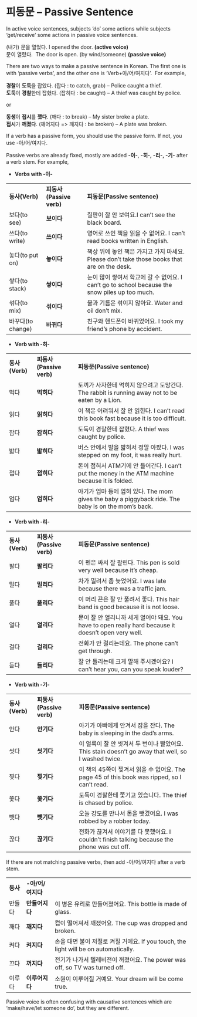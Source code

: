 # 피동문 – Passive Sentence

In active voice sentences, subjects ‘do’ some actions while subjects ‘get/receive’ some actions in passive voice sentences.

(내가) 문을 열었다. I opened the door. **(active voice)**  
문이 열렸다.  The door is open. (by wind/someone) **(passive voice)**

There are two ways to make a passive sentence in Korean. The first one is with ‘passive verbs’, and the other one is ‘Verb+아/어/여지다’.  For example,

**경찰**이 **도둑**을 잡았다. (잡다 : to catch, grab) – Police caught a thief.  
**도둑**이 **경찰**한테 잡혔다. (잡히다 : be caught) – A thief was caught by police.

or

**동생**이 **접시**를 **깼다**. (깨다 : to break) – My sister broke a plate.  
**접시**가 **깨졌다**. (깨어지다 => 깨지다 : be broken) – A plate was broken.

If a verb has a passive form, you should use the passive form. If not, you use -아/어/여지다.

Passive verbs are already fixed, mostly are added **-이-**, **-히-, -리-, -기-** after a verb stem. For example,

- **Verbs with -이-** 

|   |   |   |
|---|---|---|
|**동사(Verb)**|**피동사(Passive verb)**|**피동문(Passive sentence)**|
|보다(to see)|**보이다**|칠판이 잘 안 보여요.I can’t see the black board.|
|쓰다(to write)|**쓰이다**|영어로 쓰인 책을 읽을 수 없어요. I can’t read books written in English.|
|놓다(to put on)|**놓이다**|책상 위에 놓인 책은 가지고 가지 마세요. Please don’t take those books that are on the desk.|
|쌓다(to stack)|**쌓이다**|눈이 많이 쌓여서 학교에 갈 수 없어요. I can’t go to school because the snow piles up too much.|
|섞다(to mix)|**섞이다**|물과 기름은 섞이지 않아요. Water and oil don’t mix.|
|바꾸다(to change)|**바뀌다**|친구와 핸드폰이 바뀌었어요. I took my friend’s phone by accident.|

- **Verb with -히-**

|   |   |   |
|---|---|---|
|**동사(Verb)**|**피동사(Passive verb)**|**피동문(Passive sentence)**|
|먹다|**먹히다**|토끼가 사자한테 먹히지 않으려고 도망간다. The rabbit is running away not to be eaten by a Lion.|
|읽다|**읽히다**|이 책은 어려워서 잘 안 읽힌다. I can’t read this book fast because it is too difficult.|
|잡다|**잡히다**|도둑이 경찰한테 잡혔다. A thief was caught by police.|
|밟다|**밟히다**|버스 안에서 발을 밟혀서 정말 아팠다. I was stepped on my foot, it was really hurt.|
|접다|**접히다**|돈이 접혀서 ATM기에 안 들어간다. I can’t put the money in the ATM machine because it is folded.|
|업다|**업히다**|아기가 엄마 등에 업혀 있다. The mom gives the baby a piggyback ride. The baby is on the mom’s back.|

- **Verb with -리-** 

|   |   |   |
|---|---|---|
|**동사(Verb)**|**피동사(Passive verb)**|**피동문(Passive sentence)**|
|팔다|**팔리다**|이 펜은 싸서 잘 팔린다. This pen is sold very well because it’s cheap.|
|밀다|**밀리다**|차가 밀려서 좀 늦었어요. I was late because there was a traffic jam.|
|풀다|**풀리다**|이 머리 끈은 잘 안 풀려서 좋다. This hair band is good because it is not loose.|
|열다|**열리다**|문이 잘 안 열리니까 세게 열어야 돼요. You have to open really hard because it doesn’t open very well.|
|걸다|**걸리다**|전화가 안 걸리는데요. The phone can’t get through.|
|듣다|**들리다**|잘 안 들리는데 크게 말해 주시겠어요? I can’t hear you, can you speak louder?|

- **Verb with -기-**

|   |   |   |
|---|---|---|
|**동사(Verb)**|**피동사(Passive verb)**|**피동문(Passive sentence)**|
|안다|**안기다**|아기가 아빠에게 안겨서 잠을 잔다. The baby is sleeping in the dad’s arms.|
|씻다|**씻기다**|이 얼룩이 잘 안 씻겨서 두 번이나 빨았어요. This stain doesn’t go away that well, so I washed twice.|
|찢다|**찢기다**|이 책의 45쪽이 찢겨서 읽을 수 없어요. The page 45 of this book was ripped, so I can’t read.|
|쫓다|**쫓기다**|도둑이 경찰한테 쫓기고 있습니다. The thief is chased by police.|
|뺏다|**뺏기다**|오늘 강도를 만나서 돈을 뺏겼어요. I was robbed by a robber today.|
|끊다|**끊기다**|전화가 끊겨서 이야기를 다 못했어요. I couldn’t finish talking because the phone was cut off.|

If there are not matching passive verbs, then add -아/어/여지다 after a verb stem.

|   |   |   |
|---|---|---|
|**동사**|**-아/어/여지다**||
|만들다|**만들어지다**|이 병은 유리로 만들어졌어요. This bottle is made of glass.|
|깨다|**깨지다**|컵이 떨어져서 깨졌어요. The cup was dropped and broken.|
|켜다|**켜지다**|손을 대면 불이 저절로 켜질 거예요. If you touch, the light will be on automatically.|
|끄다|**꺼지다**|전기가 나가서 텔레비전이 꺼졌어요. The power was off, so TV was turned off.|
|이루다|**이루어지다**|소원이 이루어질 거예요. Your dream will be come true.|

Passive voice is often confusing with causative sentences which are ‘make/have/let someone do’, but they are different.